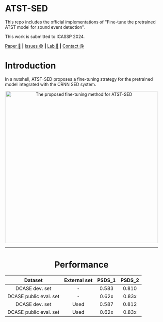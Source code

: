 # ATST-SED
This repo includes the official implementations of "Fine-tune the pretrained ATST model for sound event detection".

This work is submitted to ICASSP 2024.

[Paper :star_struck:](TBC) **|** [Issues :sweat_smile:](https://github.com/Audio-WestlakeU/ATST-SED/issues)
 **|** [Lab :hear_no_evil:](https://github.com/Audio-WestlakeU) **|** [Contact :kissing_heart:](sao_year@126.com)

# Introduction

In a nutshell, ATST-SED proposes a fine-tuning strategy for the pretrained model integrated with the CRNN SED system.
<div align="center">
<image src="/src/flowchart.png"  width="500" alt="The proposed fine-tuning method for ATST-SED" />

---

# Performance

| Dataset | External set | PSDS_1 | PSDS_2 |
| :--------: | :--: | :----: | :----: |
| DCASE dev. set | - | 0.583 | 0.810 |
| DCASE public eval. set | - | 0.62x | 0.83x |
| DCASE dev. set | Used | 0.587 | 0.812 |
| DCASE public eval. set | Used | 0.62x | 0.83x |